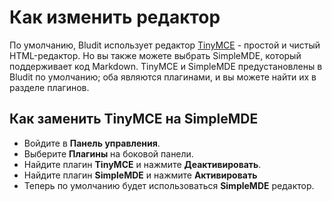 # Как изменить редактор
<!-- position: 6 -->

По умолчанию, Bludit использует редактор [TinyMCE](https://www.tiny.cloud/) - простой и чистый HTML-редактор. Но вы также можете выбрать SimpleMDE, который поддерживает код Markdown. TinyMCE и SimpleMDE предустановлены в Bludit по умолчанию; оба являются плагинами, и вы можете найти их в разделе плагинов.

## Как заменить TinyMCE на SimpleMDE
- Войдите в **Панель управления**.
- Выберите **Плагины** на боковой панели.
- Найдите плагин **TinyMCE** и нажмите **Деактивировать**.
- Найдите плагин **SimpleMDE** и нажмите **Активировать** 
- Теперь по умолчанию будет использоваться **SimpleMDE** редактор.

